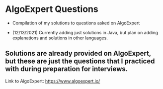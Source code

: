 # AlgoExpert Questions

- Compilation of my solutions to questions asked on AlgoExpert

- (12/13/2021) Currently adding just solutions in Java, but plan on adding explanations and solutions in other languages.

## Solutions are already provided on AlgoExpert, but these are just the questions that I practiced with during preparation for interviews.

Link to AlgoExpert: https://www.algoexpert.io/

